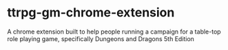 # ttrpg-gm-chrome-extension
A chrome extension built to help people running a campaign for a table-top role playing game, specifically Dungeons and Dragons 5th Edition
